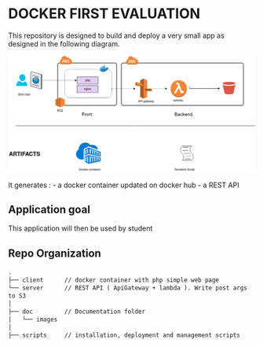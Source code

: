 # DOCKER FIRST EVALUATION

This repository is designed to build and deploy a very small app as designed in the following diagram.

![project architecture](https://raw.githubusercontent.com/flallem/dockerFirstEval/master/doc/images/dockerFirstEval.jpg)

It generates : 
	- a docker container updated on docker hub 
	- a REST API 

## Application goal
This application will then be used by student


## Repo Organization

	.
	├── client		// docker container with php simple web page
	└── server		// REST API ( ApiGateway + lambda ). Write post args to S3
	│   
	├── doc			// Documentation folder
	│   └── images
	│  
	├── scripts		// installation, deployment and management scripts

